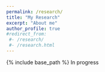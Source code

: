 ```yaml
---
permalink: /research/
title: "My Research"
excerpt: "About me"
author_profile: true
#redirect_from: 
 #- /research/
 #- /research.html
---
```

{% include base_path %}
In progress
